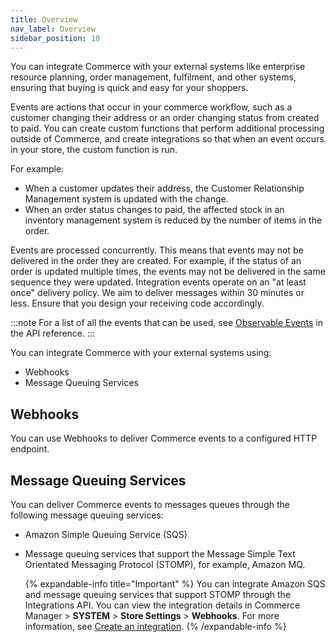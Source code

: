 ```yaml
---
title: Overview
nav_label: Overview
sidebar_position: 10
---
```


You can integrate Commerce with your external systems like enterprise resource planning, order management, fulfilment, and other systems, ensuring that buying is quick and easy for your shoppers.

Events are actions that occur in your commerce workflow, such as a customer changing their address or an order changing status from created to paid. You can create custom functions that perform additional processing outside of Commerce, and create integrations so that when an event occurs in your store, the custom function is run.

For example:

- When a customer updates their address, the Customer Relationship Management system is updated with the change.
- When an order status changes to paid, the affected stock in an inventory management system is reduced by the number of items in the order.

Events are processed concurrently. This means that events may not be delivered in the order they are created. For example, if the status of an order is updated multiple times, the events may not be delivered in the same sequence they were updated. Integration events operate on an "at least once" delivery policy. We aim to deliver messages within 30 minutes or less. Ensure that you design your receiving code accordingly.

:::note
For a list of all the events that can be used, see [Observable Events](/docs/integrations/observable-events) in the API reference.
:::

You can integrate Commerce with your external systems using:

- Webhooks
- Message Queuing Services

## Webhooks

You can use Webhooks to deliver Commerce events to a configured HTTP endpoint.

## Message Queuing Services

You can deliver Commerce events to messages queues through the following message queuing services:

- Amazon Simple Queuing Service (SQS)
- Message queuing services that support the Message Simple Text Orientated Messaging Protocol (STOMP), for example, Amazon MQ.

    {% expandable-info title="Important" %}
    You can integrate Amazon SQS and message queuing services that support STOMP through the Integrations API. You can view the integration details in Commerce Manager > **SYSTEM** > **Store Settings** > **Webhooks**. For more information, see [Create an integration](/docs/integrations/integrations-api/create-an-integration).
    {% /expandable-info %}
